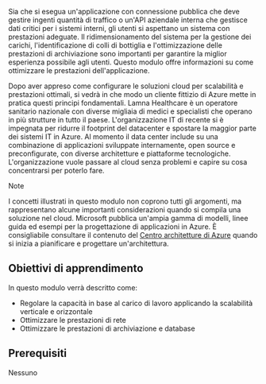 Sia che si esegua un'applicazione con connessione pubblica che deve gestire ingenti quantità di traffico o un'API aziendale interna che gestisce dati critici per i sistemi interni, gli utenti si aspettano un sistema con prestazioni adeguate. Il ridimensionamento del sistema per la gestione dei carichi, l'identificazione di colli di bottiglia e l'ottimizzazione delle prestazioni di archiviazione sono importanti per garantire la miglior esperienza possibile agli utenti. Questo modulo offre informazioni su come ottimizzare le prestazioni dell'applicazione.

Dopo aver appreso come configurare le soluzioni cloud per scalabilità e prestazioni ottimali, si vedrà in che modo un cliente fittizio di Azure mette in pratica questi principi fondamentali. Lamna Healthcare è un operatore sanitario nazionale con diverse migliaia di medici e specialisti che operano in più strutture in tutto il paese. L'organizzazione IT di recente si è impegnata per ridurre il footprint del datacenter e spostare la maggior parte dei sistemi IT in Azure. Al momento il data center include su una combinazione di applicazioni sviluppate internamente, open source e preconfigurate, con diverse architetture e piattaforme tecnologiche. L'organizzazione vuole passare al cloud senza problemi e capire su cosa concentrarsi per poterlo fare.

> [!NOTE]
> I concetti illustrati in questo modulo non coprono tutti gli argomenti, ma rappresentano alcune importanti considerazioni quando si compila una soluzione nel cloud. Microsoft pubblica un'ampia gamma di modelli, linee guida ed esempi per la progettazione di applicazioni in Azure. È consigliabile consultare il contenuto del [Centro architetture di Azure](https://docs.microsoft.com/azure/architecture/) quando si inizia a pianificare e progettare un'architettura.

## <a name="learning-objectives"></a>Obiettivi di apprendimento

In questo modulo verrà descritto come:

- Regolare la capacità in base al carico di lavoro applicando la scalabilità verticale e orizzontale
- Ottimizzare le prestazioni di rete
- Ottimizzare le prestazioni di archiviazione e database

## <a name="prerequisites"></a>Prerequisiti  

Nessuno